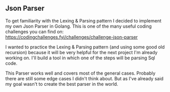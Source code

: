 ## Json Parser

To get familiarity with the Lexing & Parsing pattern I decided to implement my own Json Parser in Golang.
This is one of the many useful coding challenges you can find on:
https://codingchallenges.fyi/challenges/challenge-json-parser

I wanted to practice the Lexing & Parsing pattern (and using some good old recursion)
because it will be very helpful for the next project I'm already working on.
I'll build a tool in which one of the steps will be parsing Sql code.

This Parser works well and covers most of the general cases. Probably there are still some edge cases I didn't think about.
But as I've already said my goal wasn't to create the best parser in the world.